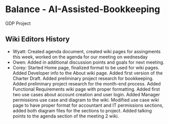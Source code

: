 # Balance - AI-Assisted-Bookkeeping
GDP Project

## Wiki Editors History
* Wyatt: Created agenda document, created wiki pages for assingments this week, worked on the agenda for our meeting on wednesday
* Owen: Added in additional discussion points and goals for next meeting.
* Corey: Started Home page, finalized format to be used for wiki pages. Added Developer info to the About wiki page. Added first version of the Charter Draft. Added preliminary project research for bookkeeping. Added preliminary project research for the month-end process. Added Functional Requirements wiki page with proper formatting. Added first two use cases about account creation and user login. Added Manager permissions use case and diagram to the wiki. Modified use case wiki page to have proper format for accountant and IT permissions sections, added both diagram files for the sections to project. Added talking points to the agenda section of the meeting 2 wiki.
